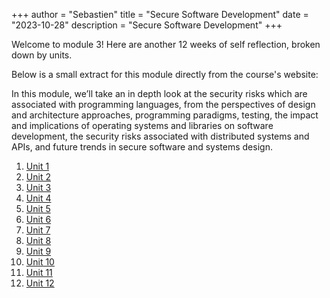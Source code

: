 +++
author = "Sebastien"
title = "Secure Software Development"
date = "2023-10-28"
description = "Secure Software Development"
+++

Welcome to module 3! Here are another 12 weeks of self reflection, broken down by units.

Below is a small extract for this module directly from the course's website:

In this module, we’ll take an in depth look at the security risks which are associated with programming languages, from the perspectives of design and architecture approaches, programming paradigms, testing, the impact and implications of operating systems and libraries on software development, the security risks associated with distributed systems and APIs, and future trends in secure software and systems design.


1. [Unit 1](../m3u1/)
2. [Unit 2](../m3u2/)
3. [Unit 3](../m3u3/)
4. [Unit 4](../m3u4/)
5. [Unit 5](../m3u5/)
6. [Unit 6](../m3u6/)
7. [Unit 7](../m3u7/)
8. [Unit 8](../m3u8/)
9. [Unit 9](../m3u9/)
10. [Unit 10](../m3u10/)
11. [Unit 11](../m3u11/)
12. [Unit 12](../m3u12/)
